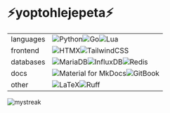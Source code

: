 # ⚡yoptohlejepeta⚡
| | |
|---|---|
|languages  |![Python](https://img.shields.io/badge/python-3776AB?style=for-the-badge&logo=python&logoColor=ffdd54)![Go](https://img.shields.io/badge/go-%2300ADD8.svg?style=for-the-badge&logo=go&logoColor=white)![Lua](https://img.shields.io/badge/Lua-2C2D72?style=for-the-badge&logo=lua&logoColor=white)  |
|frontend   |![HTMX](https://img.shields.io/badge/%3C/%3E%20htmx-3366CC?style=for-the-badge&logo=mysl&logoColor=white)![TailwindCSS](https://img.shields.io/badge/tailwindcss-%2306B6D4.svg?style=for-the-badge&logo=tailwind-css&logoColor=white)   |
|databases   |![MariaDB](https://img.shields.io/badge/MariaDB-003545?style=for-the-badge&logo=mariadb&logoColor=white)![InfluxDB](https://img.shields.io/badge/InfluxDB-22ADF6?style=for-the-badge&logo=InfluxDB&logoColor=white)![Redis](https://img.shields.io/badge/redis-%23DD0031.svg?style=for-the-badge&logo=redis&logoColor=white)   |
|docs  | ![Material for MkDocs](https://img.shields.io/badge/Material_for_MkDocs-526CFE?style=for-the-badge&logo=MaterialForMkDocs&logoColor=white)![GitBook](https://img.shields.io/badge/gitbook-%23BBDDE5.svg?style=for-the-badge&logo=gitbook&logoColor=black) |
|other  | ![LaTeX](https://img.shields.io/badge/latex-%23008080.svg?style=for-the-badge&logo=latex&logoColor=white)![Ruff](https://img.shields.io/badge/ruff-%23D7FF64.svg?style=for-the-badge&logo=ruff&logoColor=black) |

<img src="https://github-readme-streak-stats.herokuapp.com/?user=yoptohlejepeta&theme=dracula" alt="mystreak"/>
<!--
<img src="https://github-readme-streak-stats.herokuapp.com/?user=yoptohlejepeta&theme=tokyonight" alt="mystreak"/>
[![Anurag's GitHub stats](https://github-readme-stats.vercel.app/api?username=yoptohlejepeta&show_icons=true&theme=dracula)](https://github.com/anuraghazra/github-readme-stats)

- 🔭 I’m currently working on ...
- 🌱 I’m currently learning ...
- 👯 I’m looking to collaborate on ...
- 🤔 I’m looking for help with ...
- 💬 Ask me about ...
- 📫 How to reach me: ...
- 😄 Pronouns: ...
- ⚡ Fun fact: ...
-->
